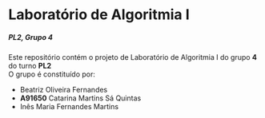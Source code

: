 # Laboratório de Algoritmia I
 ##### PL2, Grupo 4
 Este repositório contém o projeto de Laboratório de Algoritmia I do grupo **4** do turno **PL2**  
 O grupo é constituído por: 
 - Beatriz Oliveira Fernandes
 - **A91650** Catarina Martins Sá Quintas
 - Inês Maria Fernandes Martins 
